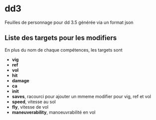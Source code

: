 # dd3

Feuilles de personnage pour dd 3.5 générée via un format json

## Liste des targets pour les modifiers

En plus du nom de chaque compétences, les targets sont

* **vig**
* **ref**
* **vol**
* **hit**
* **damage**
* **ca**
* **init**
* **saves**, racourci pour ajouter un mmeme modifier pour vig, ref et vol
* **speed**, vitesse au sol
* **fly**, vitesse de vol
* **maneuverability**, manoeuvrabilité en vol
